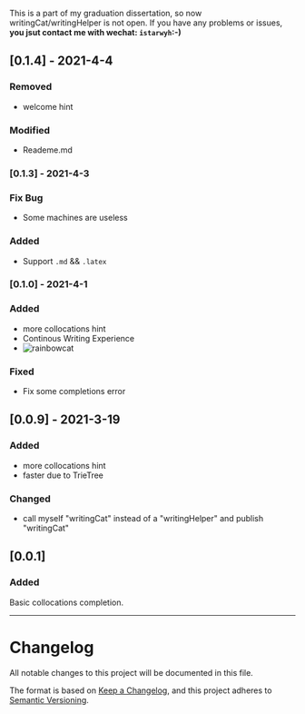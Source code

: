This is a part of my graduation dissertation, so now writingCat/writingHelper is not open. If you have any problems or issues,
**you jsut contact me with wechat: `istarwyh`:-)**
## [0.1.4] - 2021-4-4
### Removed
- welcome hint
### Modified
- Reademe.md

### [0.1.3] - 2021-4-3
### Fix Bug
- Some machines are useless
### Added
- Support `.md` && `.latex`

### [0.1.0] - 2021-4-1
### Added
- more collocations hint
- Continous Writing Experience
- ![rainbowcat](https://gitee.com/istarwyh/images/raw/master/1617025579_20210329214515706_12235.gif)



### Fixed
- Fix some completions error
## [0.0.9] - 2021-3-19
### Added
- more collocations hint
- faster due to TrieTree

### Changed
- call myself "writingCat" instead of a "writingHelper" and publish "writingCat"

## [0.0.1] 
### Added
Basic collocations completion.

-----
# Changelog
All notable changes to this project will be documented in this file.

The format is based on [Keep a Changelog](https://keepachangelog.com/en/1.0.0/),
and this project adheres to [Semantic Versioning](https://semver.org/spec/v2.0.0.html).
